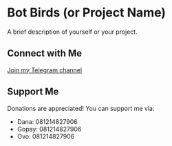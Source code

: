 # Bot Birds (or Project Name)

A brief description of yourself or your project. 

## Connect with Me

[Join my Telegram channel](t.me/dasarpemulung)

## Support Me

Donations are appreciated! You can support me via:

* Dana: 081214827906
* Gopay: 081214827906
* Ovo: 081214827906
